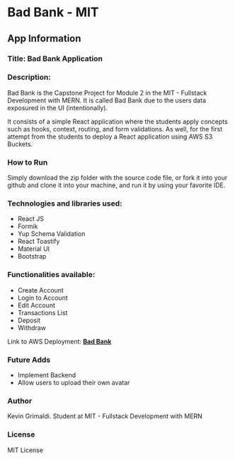 # Bad Bank - MIT

## App Information

### Title: Bad Bank Application

### Description:

Bad Bank is the Capstone Project for Module 2 in the MIT - Fullstack Development with MERN. It is called Bad Bank due to the users data exposured in the UI (intentionally).

It consists of a simple React application where the students apply concepts such as hooks, context, routing, and form validations. As well, for the first attempt from the students to deploy a React application using AWS S3 Buckets.

### How to Run

Simply download the zip folder with the source code file, or fork it into your github and clone it into your machine, and run it by using your favorite IDE.

### Technologies and libraries used:

- React JS
- Formik
- Yup Schema Validation
- React Toastify
- Material UI
- Bootstrap

### Functionalities available:

- Create Account
- Login to Account
- Edit Account
- Transactions List
- Deposit
- Withdraw

Link to AWS Deployment: **[Bad Bank](http://kevingrimaldibankingapp.s3-website-us-east-1.amazonaws.com/)**

### Future Adds

- Implement Backend
- Allow users to upload their own avatar

### Author

Kevin Grimaldi.
Student at MIT - Fullstack Development with MERN

### License

MIT License
